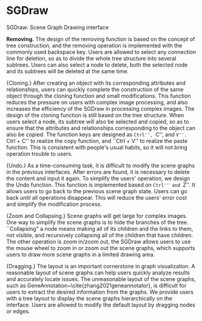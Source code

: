 # SGDraw
SGDraw: Scene Graph Drawing interface


**Removing.** The design of the removing function is based on the concept of tree construction, and the removing operation is implemented with the commonly used backspace key. Users are allowed to select any connection line for deletion, so as to divide the whole tree structure into several subtrees. Users can also select a node to delete, both the selected node and its subtrees will be deleted at the same time.

{Cloning.} After creating an object with its corresponding attributes and relationships, users can quickly complete the construction of the same object through the cloning function and small modifications. This function reduces the pressure on users with complex image processing, and also increases the efficiency of the SGDraw in processing complex images. The design of the cloning function is still based on the tree structure. When users select a node, its subtree will also be selected and copied, so as to ensure that the attributes and relationships corresponding to the object can also be copied. The function keys are designed as ``Ctrl'', ``C'', and ``V''. ``Ctrl + C'' to realize the copy function, and ``Ctrl + V'' to realize the paste function. This is consistent with people's usual habits, so it will not bring operation trouble to users.

{Undo.} As a time-consuming task, it is difficult to modify the scene graphs in the previous interfaces. After errors are found, it is necessary to delete the content and input it again. To simplify the users' operation, we design the Undo function. This function is implemented based on ``Ctrl'' and ``Z''. It allows users to go back to the previous scene graph state. Users can go back until all operations disappear. This will reduce the users' error cost and simplify the modification process.

{Zoom and Collapsing.} Scene graphs will get large for complex images. One way to simplify the scene graphs is to hide the branches of the tree. ``Collapsing" a node means making all of its children and the links to them, not visible, and recursively collapsing all of the children that have children. The other operation is zoom in/zoom out, the SGDraw allows users to use the mouse wheel to zoom in or zoom out the scene graphs, which supports users to draw more scene graphs in a limited drawing area.

{Dragging.} The layout is an important cornerstone in graph visualization. A reasonable layout of scene graphs can help users quickly analyze results and accurately locate issues. The unreasonable layout of the scene graphs, such as GeneAnnotation~\cite{zhang2021geneannotator}, is difficult for users to extract the desired information from the graphs. We provide users with a tree layout to display the scene graphs hierarchically on the interface. Users are allowed to modify the default layout by dragging nodes or edges.


